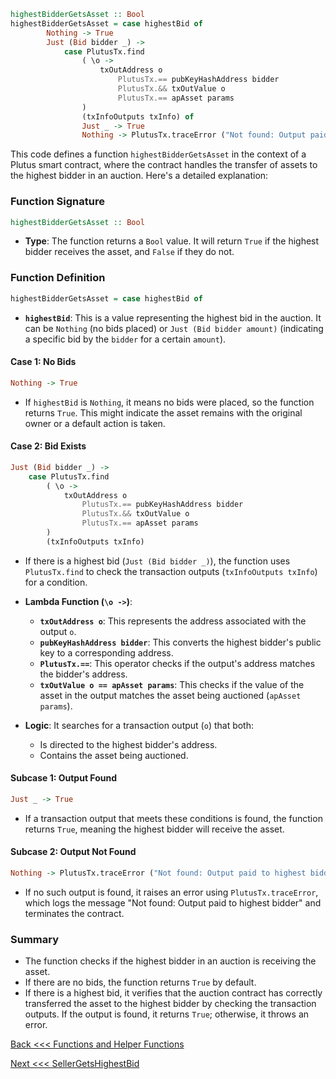 ```haskell
highestBidderGetsAsset :: Bool
highestBidderGetsAsset = case highestBid of
        Nothing -> True
        Just (Bid bidder _) ->
            case PlutusTx.find
                ( \o ->
                    txOutAddress o
                        PlutusTx.== pubKeyHashAddress bidder
                        PlutusTx.&& txOutValue o
                        PlutusTx.== apAsset params
                )
                (txInfoOutputs txInfo) of
                Just _ -> True
                Nothing -> PlutusTx.traceError ("Not found: Output paid to highest bidder")
```
This code defines a function `highestBidderGetsAsset` in the context of a Plutus smart contract, where the contract handles the transfer of assets to the highest bidder in an auction. Here's a detailed explanation:

### Function Signature
```haskell
highestBidderGetsAsset :: Bool
```
- **Type**: The function returns a `Bool` value. It will return `True` if the highest bidder receives the asset, and `False` if they do not.
  
### Function Definition
```haskell
highestBidderGetsAsset = case highestBid of
```
- **`highestBid`**: This is a value representing the highest bid in the auction. It can be `Nothing` (no bids placed) or `Just (Bid bidder amount)` (indicating a specific bid by the `bidder` for a certain `amount`).
  
#### Case 1: No Bids
```haskell
Nothing -> True
```
- If `highestBid` is `Nothing`, it means no bids were placed, so the function returns `True`. This might indicate the asset remains with the original owner or a default action is taken.

#### Case 2: Bid Exists
```haskell
Just (Bid bidder _) ->
    case PlutusTx.find
        ( \o ->
            txOutAddress o
                PlutusTx.== pubKeyHashAddress bidder
                PlutusTx.&& txOutValue o
                PlutusTx.== apAsset params
        )
        (txInfoOutputs txInfo)
```
- If there is a highest bid (`Just (Bid bidder _)`), the function uses `PlutusTx.find` to check the transaction outputs (`txInfoOutputs txInfo`) for a condition.
- **Lambda Function (`\o ->`)**:
    - **`txOutAddress o`**: This represents the address associated with the output `o`.
    - **`pubKeyHashAddress bidder`**: This converts the highest bidder's public key to a corresponding address.
    - **`PlutusTx.==`**: This operator checks if the output's address matches the bidder's address.
    - **`txOutValue o == apAsset params`**: This checks if the value of the asset in the output matches the asset being auctioned (`apAsset params`).

- **Logic**: It searches for a transaction output (`o`) that both:
    - Is directed to the highest bidder's address.
    - Contains the asset being auctioned.

#### Subcase 1: Output Found
```haskell
Just _ -> True
```
- If a transaction output that meets these conditions is found, the function returns `True`, meaning the highest bidder will receive the asset.

#### Subcase 2: Output Not Found
```haskell
Nothing -> PlutusTx.traceError ("Not found: Output paid to highest bidder")
```
- If no such output is found, it raises an error using `PlutusTx.traceError`, which logs the message "Not found: Output paid to highest bidder" and terminates the contract.

### Summary
- The function checks if the highest bidder in an auction is receiving the asset.
- If there are no bids, the function returns `True` by default.
- If there is a highest bid, it verifies that the auction contract has correctly transferred the asset to the highest bidder by checking the transaction outputs. If the output is found, it returns `True`; otherwise, it throws an error.

[Back <<< Functions and Helper Functions](https://github.com/besiwims/plutus-tx-template/blob/main/5.%20Functions%20and%20helper%20functions.md)

[Next <<< SellerGetsHighestBid](https://github.com/besiwims/plutus-tx-template/blob/main/sellerGetsHighestBid.md)
